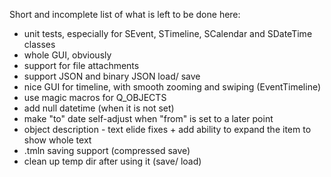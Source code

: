 Short and incomplete list of what is left to be done here:

- unit tests, especially for SEvent, STimeline, SCalendar and SDateTime classes
- whole GUI, obviously
- support for file attachments
- support JSON and binary JSON load/ save
- nice GUI for timeline, with smooth zooming and swiping (EventTimeline)
- use magic macros for Q_OBJECTS
- add null datetime (when it is not set)
- make "to" date self-adjust when "from" is set to a later point
- object description - text elide fixes + add ability to expand the item to show
  whole text
- .tmln saving support (compressed save)
- clean up temp dir after using it (save/ load)
